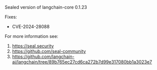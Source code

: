 Sealed version of langchain-core 0.1.23

Fixes:
- CVE-2024-28088

For more information see:
  1. https://seal.security
  2. https://github.com/seal-community
  3. https://github.com/langchain-ai/langchain/tree/89b765ec27cd6ca272b7d99e317080bb1a3023e7
